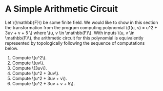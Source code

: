 # A Simple Arithmetic Circuit
Let \\(\mathbb{F}\\) be some finite field. We would like to show in this section the transformation from the program computing polynomial \\(f(u, v) = u^2 + 3uv + v + 5 \\) where \\(u, v \in \mathbb{F}\\). With inputs \\(u, v \in \mathbb{F}\\), the arithmetic circuit for this polynomial is equivalently represented by topologically following the sequence of computations below.
1. Compute \\(u^2\\).
2. Compute \\(uv\\).
3. Compute \\(3uv\\).
4. Compute \\(u^2 + 3uv\\).
5. Compute \\(u^2 + 3uv + v\\).
6. Compute \\(u^2 + 3uv + v + 5\\).

